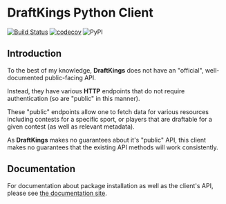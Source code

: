 # DraftKings Python Client

[![Build Status](https://travis-ci.org/jaebradley/draftkings_client.svg?branch=v3)](https://travis-ci.org/jaebradley/draftkings_client)
[![codecov](https://codecov.io/gh/jaebradley/draftkings_client/branch/v3/graph/badge.svg)](https://codecov.io/gh/jaebradley/draftkings_client)
![PyPI](https://img.shields.io/pypi/v/draft_kings.svg)

## Introduction

To the best of my knowledge, **DraftKings** does not have an "official", well-documented public-facing API.

Instead, they have various **HTTP** endpoints that do not require authentication (so are "public" in this manner).

These "public" endpoints allow one to fetch data for various resources including contests for a specific sport, or
players that are draftable for a given contest (as well as relevant metadata).

As **DraftKings** makes no guarantees about it's "public" API, this client makes no guarantees that the existing API 
methods will work consistently.

## Documentation

For documentation about package installation as well as the client's API, please see 
[the documentation site](https://jaebradley.github.io/draftkings_client).
